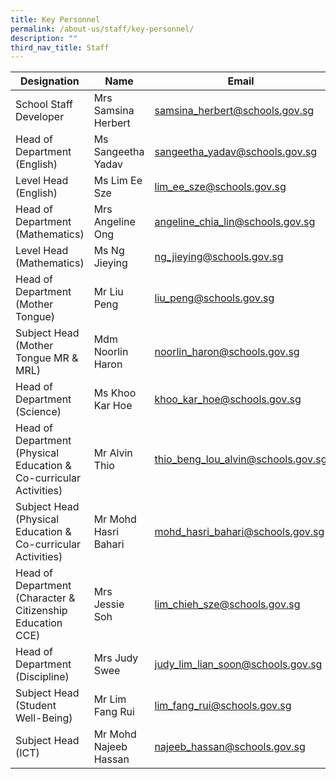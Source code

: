 ```yaml
---
title: Key Personnel
permalink: /about-us/staff/key-personnel/
description: ""
third_nav_title: Staff
---
```

| Designation | Name | Email |
| -------- | -------- | -------- |
| School Staff Developer | Mrs Samsina Herbert   | [samsina_herbert@schools.gov.sg](samsina_herbert@schools.gov.sg)  |
| Head of Department (English) | Ms Sangeetha Yadav  | [sangeetha_yadav@schools.gov.sg](sangeetha_yadav@schools.gov.sg)  |
| Level Head (English)| Ms Lim Ee Sze | lim_ee_sze@schools.gov.sg  |
|Head of Department (Mathematics)|Mrs Angeline Ong | angeline_chia_lin@schools.gov.sg |
|Level Head (Mathematics)|Ms Ng Jieying | ng_jieying@schools.gov.sg |
|Head of Department (Mother Tongue)|Mr Liu Peng | liu_peng@schools.gov.sg |
|Subject Head (Mother Tongue MR & MRL)|Mdm Noorlin Haron| noorlin_haron@schools.gov.sg|
|Head of Department (Science)|Ms Khoo Kar Hoe|khoo_kar_hoe@schools.gov.sg|
|Head of Department (Physical Education & Co-curricular Activities)|Mr Alvin Thio|thio_beng_lou_alvin@schools.gov.sg|
|Subject Head (Physical Education & Co-curricular Activities)|Mr Mohd Hasri Bahari|mohd_hasri_bahari@schools.gov.sg|
|Head of Department (Character & Citizenship Education CCE)|Mrs Jessie Soh|lim_chieh_sze@schools.gov.sg|
|Head of Department (Discipline)|Mrs Judy Swee|judy_lim_lian_soon@schools.gov.sg|
|Subject Head (Student Well-Being)|Mr Lim Fang Rui |lim_fang_rui@schools.gov.sg|
|Subject Head (ICT)|Mr Mohd Najeeb Hassan|najeeb_hassan@schools.gov.sg|